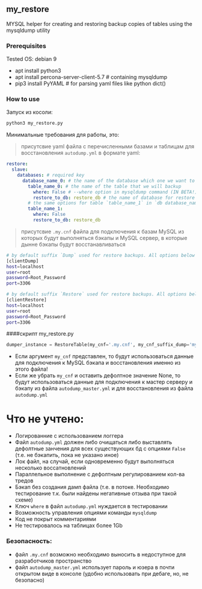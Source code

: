 ## my_restore
MYSQL helper for creating and restoring backup copies of tables using the mysqldump utility

### Prerequisites
Tested OS: debian 9
* apt install python3
* apt install percona-server-client-5.7 # containing mysqldump
* pip3 install PyYAML # for parsing yaml files like python dict()

### How to use
Запуск из косоли:
``` python
python3 my_restore.py
```

Минимальные требования для работы, это:
> присутсвие yaml файла с перечисленными базами и таблицам для восстановления `autodump.yml` в формате yaml:
```yaml
restore:
  slave:
    databases: # required key
      database_name_0: # the name of the database which one we want to backup
        table_name_0: # the name of the table that we will backup
          where: False # --where option in mysqldump command (IN BETA!)
          restore_to_db: restore_db # the name of database for restore a saved table. If `False` will be used master database (in our example - database_name_0)
        # the same options for table `table_name_1` in `db database_name_0`
        table_name_1:
          where: False
          restore_to_db: restore_db
```
> присутсвие `.my.cnf` файла для подключения к базам MySQL из которых будут выполняться бэкапы и MySQL сервер, в которые дынне бэкапы будут восстанавливаться
```bash
# by default suffix `Dump` used for restore backups. All options below are required
[clientDump]
host=localhost
user=root
password=Root_Password
port=3306

# by default suffix `Restore` used for restore backups. All options below are required
[clientRestore]
host=localhost
user=root
password=Root_Password
port=3306

```

####скрипт my_restore.py
```python
dumper_instance = RestoreTable(my_cnf='.my.cnf', my_cnf_suffix_dump='mysqldumpDump')
```
* Если аргумент `my_cnf` представлен, то будут использоваться данные для подключения к MySQL бэкапа и восстановления именно из этого файла!
* Если же убрать `my_cnf` и оставить дефолтное значение None, то будут использоваться данные для подключения к мастер серверу и бэкапу из файла `autodump_master.yml` и для восстановления из файла `autodump.yml`


# Что не учтено:
* Логированние с использованием логгера
* Файл `autodump.yml` должен либо очищаться либо выставлять дефолтные занчения для всех существующих бд с опциями `False` (т.е. не бэкапить, пока не указано иное)
* Лок файл, на случай, если одновременно будут выполняться несколько воссатновлений
* Параллельное выполнение с дефолтным регулированием кол-ва тредов
* Бэкап без создания дамп файла (т.е. в потоке. Необходимо тестирование т.к. были найдены негативные отзыва при такой схеме)
* Ключ `where` в файл  `autodump.yml` нуждается в тестировании
* Возможность управления опциями команды `mysqldump`
* Код не покрыт комментариями
* Не тестировалось на таблицах более 1Gb

### Безопасность:
* файл `.my.cnf` возможно необходимо выносить в недоступное для разработчиков пространство
* файл `autodump_master.yml` использует пароль и юзера в почти открытом виде в консоле (удобно использовать при дебаге, но, не безопасно)